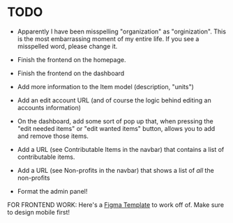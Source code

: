 # TODO

- Apparently I have been misspelling "organization" as "orginization". This is the most embarrassing moment of my entire life. If you see a misspelled word, please change it.

- Finish the frontend on the homepage.

- Finish the frontend on the dashboard

- Add more information to the Item model (description, "units")

- Add an edit account URL (and of course the logic behind editing an accounts information)

- On the dashboard, add some sort of pop up that, when pressing the "edit needed items" or "edit wanted items" button, allows you to add and remove those items.

- Add a URL (see Contributable Items in the navbar) that contains a list of contributable items.

- Add a URL (see Non-profits in the navbar) that shows a list of _all_ the non-profits

- Format the admin panel!

FOR FRONTEND WORK: Here's a [Figma Template](https://www.figma.com/file/pKaku2N7xVPbCGQb1p6LIJ/NPL?type=design&node-id=0-1&mode=design&t=mc7YWpRIbtvPRkHG-11) to work off of. Make sure to design mobile first!
